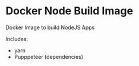 # Docker Node Build Image

Docker Image to build NodeJS Apps

Includes:
- yarn
- Pupppeteer (dependencies)

